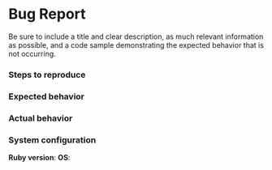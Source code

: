 # Bug Report

Be sure to include a title and clear description,
as much relevant information as possible,
and a code sample demonstrating the expected behavior that is not occurring.

### Steps to reproduce

### Expected behavior

### Actual behavior

### System configuration
**Ruby version**:
**OS**:
